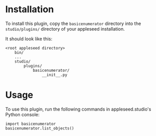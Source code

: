 Installation
============

To install this plugin, copy the `basicenumerator` directory into the `studio/plugins/` directory of your appleseed installation.

It should look like this:

    <root appleseed directory>
        bin/
        ...
        studio/
            plugins/
                basicenumerator/
                    __init__.py


Usage
=====

To use this plugin, run the following commands in appleseed.studio's Python console:

    import basicenumerator
    basicenumerator.list_objects()
